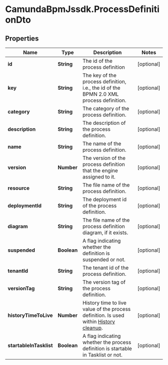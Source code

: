 # CamundaBpmJssdk.ProcessDefinitionDto

## Properties

Name | Type | Description | Notes
------------ | ------------- | ------------- | -------------
**id** | **String** | The id of the process definition | [optional] 
**key** | **String** | The key of the process definition, i.e., the id of the BPMN 2.0 XML process definition. | [optional] 
**category** | **String** | The category of the process definition. | [optional] 
**description** | **String** | The description of the process definition. | [optional] 
**name** | **String** | The name of the process definition. | [optional] 
**version** | **Number** | The version of the process definition that the engine assigned to it. | [optional] 
**resource** | **String** | The file name of the process definition. | [optional] 
**deploymentId** | **String** | The deployment id of the process definition. | [optional] 
**diagram** | **String** | The file name of the process definition diagram, if it exists. | [optional] 
**suspended** | **Boolean** | A flag indicating whether the definition is suspended or not. | [optional] 
**tenantId** | **String** | The tenant id of the process definition. | [optional] 
**versionTag** | **String** | The version tag of the process definition. | [optional] 
**historyTimeToLive** | **Number** | History time to live value of the process definition. Is used within [History cleanup](https://docs.camunda.org/manual/7.14/user-guide/process-engine/history/#history-cleanup). | [optional] 
**startableInTasklist** | **Boolean** | A flag indicating whether the process definition is startable in Tasklist or not. | [optional] 


